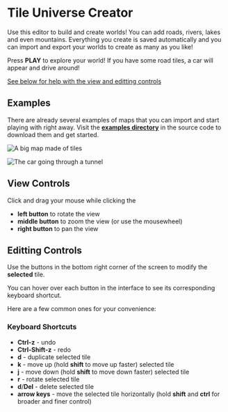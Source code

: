 # Tile Universe Creator
Use this editor to build and create worlds! You can add roads, rivers, lakes and even mountains. Everything you create is saved automatically and you can import and export your worlds to create as many as you like!

Press **PLAY** to explore your world! If you have some road tiles, a car will appear and drive around!

[See below for help with the view and editting controls](#view-controls)

## Examples
There are already several examples of maps that you can import and start playing with right away. Visit the **[examples directory](examples/)** in the source code to download them and get started.

![A big map made of tiles](http://i.imgur.com/6I7djqZ.png)

![The car going through a tunnel](http://i.imgur.com/boPXdSJ.png)

## View Controls
Click and drag your mouse while clicking the

* **left button** to rotate the view
* **middle button** to zoom the view (or use the mousewheel)
* **right button** to pan the view

## Editting Controls
Use the buttons in the bottom right corner of the screen to modify the **selected** tile.

You can hover over each button in the interface to see its corresponding keyboard shortcut.

Here are a few common ones for your convenience:

### Keyboard Shortcuts

* **Ctrl-z** - undo
* **Ctrl-Shift-z** - redo
* **d** - duplicate selected tile
* **k** - move up (hold **shift** to move up faster) selected tile
* **j** - move down (hold **shift** to move down faster) selected tile
* **r** - rotate selected tile
* **d**/**Del** - delete selected tile
* **arrow keys** - move the selected tile horizontally (hold **shift** and **ctrl** for broader and finer control)

